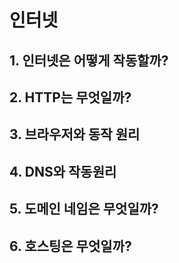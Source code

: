 # 인터넷
## 1. 인터넷은 어떻게 작동할까?

## 2. HTTP는 무엇일까?

## 3. 브라우저와 동작 원리

## 4. DNS와 작동원리

## 5. 도메인 네임은 무엇일까?

## 6. 호스팅은 무엇일까?

